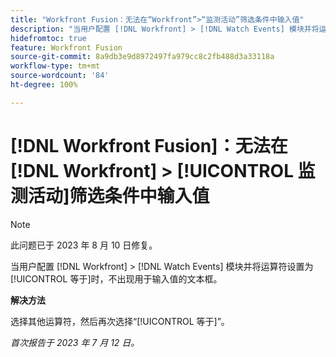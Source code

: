 ```yaml
---
title: "Workfront Fusion：无法在“Workfront”>“监测活动”筛选条件中输入值"
description: "当用户配置 [!DNL Workfront] > [!DNL Watch Events] 模块并将运算符设置为[!UICONTROL 等于]时，不出现用于输入值的文本框。"
hidefromtoc: true
feature: Workfront Fusion
source-git-commit: 8a9db3e9d8972497fa979cc8c2fb488d3a33118a
workflow-type: tm+mt
source-wordcount: '84'
ht-degree: 100%

---
```



# [!DNL Workfront Fusion]：无法在 [!DNL Workfront] > [!UICONTROL 监测活动]筛选条件中输入值

>[!NOTE]
>
>此问题已于 2023 年 8 月 10 日修复。

当用户配置 [!DNL Workfront] > [!DNL Watch Events] 模块并将运算符设置为[!UICONTROL 等于]时，不出现用于输入值的文本框。

**解决方法**

选择其他运算符，然后再次选择“[!UICONTROL 等于]”。

_首次报告于 2023 年 7 月 12 日。_
